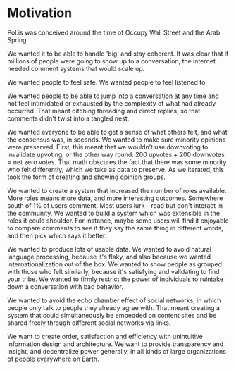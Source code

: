 # Motivation

Pol.is was conceived around the time of Occupy Wall Street and the Arab Spring.

We wanted it to be able to handle 'big' and stay coherent. It was clear that if millions of people were going to show up to a conversation, the internet needed comment systems that would scale up.

We wanted people to feel safe.
We wanted people to feel listened to.

We wanted people to be able to jump into a conversation at any time and not feel intimidated or exhausted by the complexity of what had already occurred.
That meant ditching threading and direct replies, so that comments didn't twist into a tangled nest.

We wanted everyone to be able to get a sense of what others felt, and what the consensus was, in seconds.
We wanted to make sure minority opinions were preserved.
First, this meant that we wouldn’t use downvoting to invalidate upvoting, or the other way round: 200 upvotes + 200 downvotes = net zero votes.
That math obscures the fact that there was some minority who felt differently, which we take as data to preserve.
As we iterated, this took the form of creating and showing opinion groups.

We wanted to create a system that increased the number of roles available.
More roles means more data, and more interesting outcomes.
Somewhere south of 1% of users comment.
Most users lurk - read but don't interact in the community.
We wanted to build a system which was extensible in the roles it could shoulder.
For instance, maybe some users will find it enjoyable to compare comments to see if they say the same thing in different words, and then pick which says it better.

We wanted to produce lots of usable data.
We wanted to avoid natural language processing, because it's flaky, and also because we wanted internationalization out of the box.
We wanted to show people as grouped with those who felt similarly, because it's satisfying and validating to find your tribe.
We wanted to firmly restrict the power of individuals to ruintake down a conversation with bad behavior.

We wanted to avoid the echo chamber effect of social networks, in which people only talk to people they already agree with.
That meant creating a system that could simultaneously be embedded on content sites and be shared freely through different social networks via links.

We want to create order, satisfaction and efficiency with unintuitive information design and architecture.
We want to provide transparency and insight, and decentralize power generally, in all kinds of large organizations of people everywhere on Earth.

